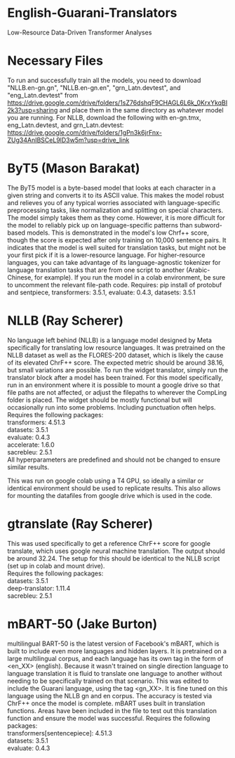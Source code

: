 # English-Guarani-Translators
Low-Resource Data-Driven Transformer Analyses

# Necessary Files
To run and successfully train all the models, you need to download "NLLB.en-gn.gn", "NLLB.en-gn.en", "grn_Latn.devtest", and "eng_Latn.devtest" from https://drive.google.com/drive/folders/1sZ76dshqF9CHAGL6L6k_0KrxYkqBI2k3?usp=sharing and place them in the same directory as whatever model you are running.
For NLLB, download the following with en-gn.tmx, eng_Latn.devtest, and grn_Latn.devtest: https://drive.google.com/drive/folders/1gPn3k6jrFnx-ZUg34AnIBSCeL9lD3w5m?usp=drive_link

# ByT5 (Mason Barakat)
The ByT5 model is a byte-based model that looks at each character in a given string and converts it to its ASCII value. This makes the model robust and relieves you of any typical worries associated with language-specific preprocessing tasks, like normalization and splitting on special characters. The model simply takes them as they come. However, it is more difficult for the model to reliably pick up on language-specific patterns than subword-based models. This is demonstrated in the model's low Chrf++ score, though the score is expected after only training on 10,000 sentence pairs. It indicates that the model is well suited for translation tasks, but might not be your first pick if it is a lower-resource language. For higher-resource languages, you can take advantage of its language-agnostic tokenizer for language translation tasks that are from one script to another (Arabic-Chinese, for example). If you run the model in a colab environment, be sure to uncomment the relevant file-path code. Requires: pip install of protobuf and sentpiece, 
transformers: 3.5.1, 
evaluate: 0.4.3, 
datasets: 3.5.1

# NLLB (Ray Scherer)
No language left behind (NLLB) is a language model designed by Meta specifically for translating low resource languages. It was pretrained on the NLLB dataset as well as the FLORES-200 dataset, which is likely the cause of its elevated ChrF++ score. The expected metric should be around 38.16, but small variations are possible. To run the widget translator, simply run the translator block after a model has been trained. For this model specifically, run in an environment where it is possible to mount a google drive so that file paths are not affected, or adjust the filepaths to wherever the CompLing folder is placed. The widget should be mostly functional but will occasionally run into some problems. Including punctuation often helps.   
Requires the following packages:  
transformers: 4.51.3  
datasets: 3.5.1  
evaluate: 0.4.3  
accelerate: 1.6.0  
sacrebleu: 2.5.1  
All hyperparameters are predefined and should not be changed to ensure similar results.

This was run on google colab using a T4 GPU, so ideally a similar or identical environment should be used to replicate results. This also allows for mounting the datafiles from google drive which is used in the code.

# gtranslate (Ray Scherer)
This was used specifically to get a reference ChrF++ score for google translate, which uses google neural machine translation. The output should be around 32.24. The setup for this should be identical to the NLLB script (set up in colab and mount drive).   
Requires the following packages:   
datasets: 3.5.1  
deep-translator: 1.11.4   
sacrebleu: 2.5.1  

# mBART-50 (Jake Burton)
multilingual BART-50 is the latest version of Facebook's mBART, which is built to include even more languages and hidden layers. It is pretrained on a large multilingual corpus, and each language has its own tag in the form of <en_XX> (english). Because it wasn't trained on single direction language to language translation it is fluid to translate one language to another without needing to be specifically trained on that scenario. This was edited to include the Guarani language, using the tag <gn_XX>. It is fine tuned on this language using the NLLB gn and en corpus. The accuracy is tested via ChrF++ once the model is complete. mBART uses built in translation functions. Areas have been included in the file to test out this translation function and ensure the model was successful. 
Requires the following packages:  
transformers[sentencepiece]: 4.51.3  
datasets: 3.5.1  
evaluate: 0.4.3  

